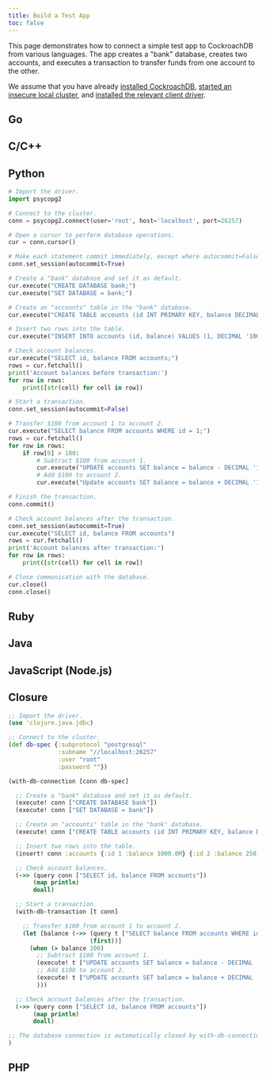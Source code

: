 ```yaml
---
title: Build a Test App
toc: false
---
```


This page demonstrates how to connect a simple test app to CockroachDB from various languages. The app creates a "bank" database, creates two accounts, and executes a transaction to transfer funds from one account to the other. 

We assume that you have already [installed CockroachDB](install-cockroachdb.html), [started an insecure local cluster](start-a-local-cluster.html#insecure), and [installed the relevant client driver](install-client-drivers.html).

## Go

## C/C++

## Python

~~~ py
# Import the driver.
import psycopg2

# Connect to the cluster.
conn = psycopg2.connect(user='root', host='localhost', port=26257)

# Open a cursor to perform database operations.
cur = conn.cursor()

# Make each statement commit immediately, except where autocommit=False.
conn.set_session(autocommit=True)

# Create a "bank" database and set it as default.
cur.execute("CREATE DATABASE bank;")
cur.execute("SET DATABASE = bank;")

# Create an "accounts" table in the "bank" database.
cur.execute("CREATE TABLE accounts (id INT PRIMARY KEY, balance DECIMAL);")

# Insert two rows into the table.
cur.execute("INSERT INTO accounts (id, balance) VALUES (1, DECIMAL '1000'), (2, DECIMAL '230.50');")

# Check account balances.
cur.execute("SELECT id, balance FROM accounts;")
rows = cur.fetchall()
print('Account balances before transaction:')
for row in rows:
    print([str(cell) for cell in row])

# Start a transaction.
conn.set_session(autocommit=False)

# Transfer $100 from account 1 to account 2.
cur.execute("SELECT balance FROM accounts WHERE id = 1;")
rows = cur.fetchall()
for row in rows:
    if row[0] > 100:
        # Subtract $100 from account 1.
        cur.execute("UPDATE accounts SET balance = balance - DECIMAL '100' WHERE id = 1;")
        # Add $100 to account 2.
        cur.execute("Update accounts SET balance = balance + DECIMAL '100' WHERE id = 2;")

# Finish the transaction.
conn.commit()

# Check account balances after the transaction.
conn.set_session(autocommit=True)
cur.execute("SELECT id, balance FROM accounts")
rows = cur.fetchall()
print('Account balances after transaction:')
for row in rows:
    print([str(cell) for cell in row])

# Close communication with the database.
cur.close()
conn.close()
~~~

## Ruby

## Java

## JavaScript (Node.js)

## Closure

~~~ clojure
;; Import the driver.
(use 'clojure.java.jdbc)

;; Connect to the cluster.
(def db-spec {:subprotocol "postgresql"
              :subname "//localhost:26257"
              :user "root"
              :password ""})

(with-db-connection [conn db-spec]

  ;; Create a "bank" database and set it as default.
  (execute! conn ["CREATE DATABASE bank"])
  (execute! conn ["SET DATABASE = bank"])

  ;; Create an "accounts" table in the "bank" database.
  (execute! conn ["CREATE TABLE accounts (id INT PRIMARY KEY, balance DECIMAL)"])

  ;; Insert two rows into the table.
  (insert! conn :accounts {:id 1 :balance 1000.0M} {:id 2 :balance 250.50M})

  ;; Check account balances.
  (->> (query conn ["SELECT id, balance FROM accounts"])
       (map println)
       doall)

  ;; Start a transaction. 
  (with-db-transaction [t conn]

    ;; Transfer $100 from account 1 to account 2.
    (let [balance (->> (query t ["SELECT balance FROM accounts WHERE id = 1"] :row-fn :balance)
                       (first))]
      (when (> balance 100)
        ;; Subtract $100 from account 1.
        (execute! t ["UPDATE accounts SET balance = balance - DECIMAL '100' WHERE id = 1"])
        ;; Add $100 to account 2.
        (execute! t ["UPDATE accounts SET balance = balance + DECIMAL '100' WHERE id = 2"])
        )))

  ;; Check account balances after the transaction.
  (->> (query conn ["SELECT id, balance FROM accounts"])
       (map println)
       doall)

;; The database connection is automatically closed by with-db-connection.
)
~~~

## PHP
